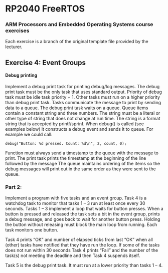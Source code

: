 # RP2040 FreeRTOS

### ARM Processors and Embedded Operating Systems course exercises
Each exercise is a branch of the original template file provided by the lecturer.

## Exercise 4: Event Groups
#### Debug	printing	
Implement a debug print task for printing debug/log messages. The debug print task must be the only task that uses 
standard output. Priority of debug task must be idle task priority + 1. Other tasks must run on a higher priority 
than debug print task. Tasks communicate the message to print by sending data to a queue. 
The debug print task waits on a queue. Queue items contain a constant string and three numbers. The string 
must be a literal or other type of string that does not change at run time. The string is a format string that is 
accepted by printf/sprinf. When debug() is called (see examples below) it constructs a debug event and 
sends it to queue. For example we could call:  

```debug("Button: %d pressed. Count: %d\n", 2, count, 0);```

Function must always send a timestamp to the queue with the message to print. The print task prints the 
timestamp at the beginning of the line followed by the message 
The queue maintains ordering of the items so the debug messages will print out in the same order as they 
were sent to the queue.

### Part 2: 
Implement a program with five tasks and an event group. Task 4 is a watchdog task to monitor that tasks 1 – 3 run at least once every 30 seconds. Tasks 1 – 3 implement a loop that waits for button presses. When a 
button is pressed and released the task sets a bit in the event group, prints a debug message, and goes 
back to wait for another button press. Holding the button without releasing must block the main loop from 
running. Each task monitors one button. 

Task 4 prints “OK” and number of elapsed ticks from last “OK” when all (other) tasks have notified that they 
have run the loop. If some of the tasks does not run within 30 seconds Task 4 prints “Fail” and the number 
of the task(s) not meeting the deadline and then Task 4 suspends itself. 

Task 5 is the debug print task. It must run at a lower priority than tasks 1 – 4. 
